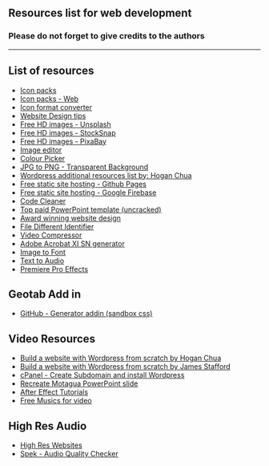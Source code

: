 ## Resources list for web development

### Please do not forget to give credits to the authors

------------------------------

List of resources
------------------------------


- [Icon packs](http://www.flaticon.com/)
- [Icon packs - Web](http://fontawesome.io/cheatsheet/)
- [Icon format converter](https://cloudconvert.com/svg-to-emf)
- [Website Design tips](http://rankingbts.com/final/)
- [Free HD images - Unsplash](https://unsplash.com/)
- [Free HD images - StockSnap](https://stocksnap.io/)
- [Free HD images - PixaBay](https://pixabay.com/)
- [Image editor](https://h5.fotor.com/)
- [Colour Picker](http://htmlcolorcodes.com/)
- [JPG to PNG - Transparent Background](http://www.online-image-editor.com/)
- [Wordpress additional resources list by: Hogan Chua](http://hoganchua.com/ultimate-resources-building-wordpress-website-blog/)
- [Free static site hosting - Github Pages](https://pages.github.com/)
- [Free static site hosting - Google Firebase](https://firebase.google.com/)
- [Code Cleaner](https://dirtymarkup.com/)
- [Top paid PowerPoint template (uncracked)](https://graphicriver.net/item/motagua-multipurpose-powerpoint-template/10348960?ref=Jetfabrik&clickthrough_id=997182954&redirect_back=true)
- [Award winning website design](https://www.awwwards.com/)
- [File Different Identifier](https://www.diffchecker.com/)
- [Video Compressor](https://clipchamp.com/en/dashboard#)
- [Adobe Acrobat XI SN generator](https://www.serials.be/serial/Adobe_Acrobat_XI_Pro_68805216.html)
- [Image to Font](https://www.myfonts.com/WhatTheFont/)
- [Text to Audio](http://www.fromtexttospeech.com/)
- [Premiere Pro Effects](https://rampantdesigntools.com/kvmsoi-sdf-1943-dksir/)

Geotab Add in
------------------------------
 - [GitHub - Generator addin (sandbox css)](https://github.com/Geotab/generator-addin)

Video Resources
------------------------------

- [Build a website with Wordpress from scratch by Hogan Chua](https://youtu.be/grItaOxuyTE)
- [Build a website with Wordpress from scratch by James Stafford](https://youtu.be/OVoXDk8ps10)
- [cPanel - Create Subdomain and install Wordpress](https://youtu.be/c0yQHucyENk)
- [Recreate Motagua PowerPoint slide](https://youtu.be/xARUSwhA0DM)
- [After Effect Tutorials](http://www.videocopilot.net/)
- [Free Musics for video](https://www.legendfromheaven.com/)

High Res Audio
------------------------------
 - [High Res Websites](http://www.findhdmusic.com/high-res-audio/free-music/)
 - [Spek - Audio Quality Checker](spek.cc)